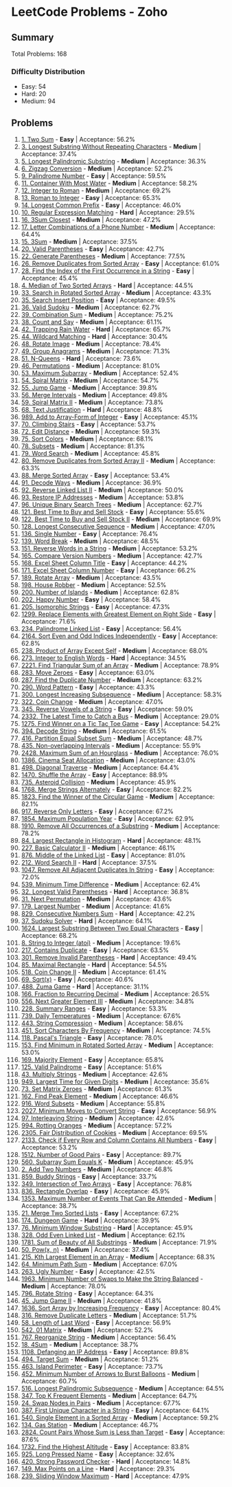 # LeetCode Problems - Zoho

## Summary
Total Problems: 168

### Difficulty Distribution

- Easy: 54
- Hard: 20
- Medium: 94

## Problems

1. [1. Two Sum](https://leetcode.com/problems/two-sum/) - **Easy** | Acceptance: 56.2%
2. [3. Longest Substring Without Repeating Characters](https://leetcode.com/problems/longest-substring-without-repeating-characters/) - **Medium** | Acceptance: 37.4%
3. [5. Longest Palindromic Substring](https://leetcode.com/problems/longest-palindromic-substring/) - **Medium** | Acceptance: 36.3%
4. [6. Zigzag Conversion](https://leetcode.com/problems/zigzag-conversion/) - **Medium** | Acceptance: 52.2%
5. [9. Palindrome Number](https://leetcode.com/problems/palindrome-number/) - **Easy** | Acceptance: 59.5%
6. [11. Container With Most Water](https://leetcode.com/problems/container-with-most-water/) - **Medium** | Acceptance: 58.2%
7. [12. Integer to Roman](https://leetcode.com/problems/integer-to-roman/) - **Medium** | Acceptance: 69.2%
8. [13. Roman to Integer](https://leetcode.com/problems/roman-to-integer/) - **Easy** | Acceptance: 65.3%
9. [14. Longest Common Prefix](https://leetcode.com/problems/longest-common-prefix/) - **Easy** | Acceptance: 46.0%
10. [10. Regular Expression Matching](https://leetcode.com/problems/regular-expression-matching/) - **Hard** | Acceptance: 29.5%
11. [16. 3Sum Closest](https://leetcode.com/problems/3sum-closest/) - **Medium** | Acceptance: 47.2%
12. [17. Letter Combinations of a Phone Number](https://leetcode.com/problems/letter-combinations-of-a-phone-number/) - **Medium** | Acceptance: 64.4%
13. [15. 3Sum](https://leetcode.com/problems/3sum/) - **Medium** | Acceptance: 37.5%
14. [20. Valid Parentheses](https://leetcode.com/problems/valid-parentheses/) - **Easy** | Acceptance: 42.7%
15. [22. Generate Parentheses](https://leetcode.com/problems/generate-parentheses/) - **Medium** | Acceptance: 77.5%
16. [26. Remove Duplicates from Sorted Array](https://leetcode.com/problems/remove-duplicates-from-sorted-array/) - **Easy** | Acceptance: 61.0%
17. [28. Find the Index of the First Occurrence in a String](https://leetcode.com/problems/find-the-index-of-the-first-occurrence-in-a-string/) - **Easy** | Acceptance: 45.4%
18. [4. Median of Two Sorted Arrays](https://leetcode.com/problems/median-of-two-sorted-arrays/) - **Hard** | Acceptance: 44.5%
19. [33. Search in Rotated Sorted Array](https://leetcode.com/problems/search-in-rotated-sorted-array/) - **Medium** | Acceptance: 43.3%
20. [35. Search Insert Position](https://leetcode.com/problems/search-insert-position/) - **Easy** | Acceptance: 49.5%
21. [36. Valid Sudoku](https://leetcode.com/problems/valid-sudoku/) - **Medium** | Acceptance: 62.7%
22. [39. Combination Sum](https://leetcode.com/problems/combination-sum/) - **Medium** | Acceptance: 75.2%
23. [38. Count and Say](https://leetcode.com/problems/count-and-say/) - **Medium** | Acceptance: 61.1%
24. [42. Trapping Rain Water](https://leetcode.com/problems/trapping-rain-water/) - **Hard** | Acceptance: 65.7%
25. [44. Wildcard Matching](https://leetcode.com/problems/wildcard-matching/) - **Hard** | Acceptance: 30.4%
26. [48. Rotate Image](https://leetcode.com/problems/rotate-image/) - **Medium** | Acceptance: 78.4%
27. [49. Group Anagrams](https://leetcode.com/problems/group-anagrams/) - **Medium** | Acceptance: 71.3%
28. [51. N-Queens](https://leetcode.com/problems/n-queens/) - **Hard** | Acceptance: 73.6%
29. [46. Permutations](https://leetcode.com/problems/permutations/) - **Medium** | Acceptance: 81.0%
30. [53. Maximum Subarray](https://leetcode.com/problems/maximum-subarray/) - **Medium** | Acceptance: 52.4%
31. [54. Spiral Matrix](https://leetcode.com/problems/spiral-matrix/) - **Medium** | Acceptance: 54.7%
32. [55. Jump Game](https://leetcode.com/problems/jump-game/) - **Medium** | Acceptance: 39.8%
33. [56. Merge Intervals](https://leetcode.com/problems/merge-intervals/) - **Medium** | Acceptance: 49.8%
34. [59. Spiral Matrix II](https://leetcode.com/problems/spiral-matrix-ii/) - **Medium** | Acceptance: 73.8%
35. [68. Text Justification](https://leetcode.com/problems/text-justification/) - **Hard** | Acceptance: 48.8%
36. [989. Add to Array-Form of Integer](https://leetcode.com/problems/add-to-array-form-of-integer/) - **Easy** | Acceptance: 45.1%
37. [70. Climbing Stairs](https://leetcode.com/problems/climbing-stairs/) - **Easy** | Acceptance: 53.7%
38. [72. Edit Distance](https://leetcode.com/problems/edit-distance/) - **Medium** | Acceptance: 59.3%
39. [75. Sort Colors](https://leetcode.com/problems/sort-colors/) - **Medium** | Acceptance: 68.1%
40. [78. Subsets](https://leetcode.com/problems/subsets/) - **Medium** | Acceptance: 81.3%
41. [79. Word Search](https://leetcode.com/problems/word-search/) - **Medium** | Acceptance: 45.8%
42. [80. Remove Duplicates from Sorted Array II](https://leetcode.com/problems/remove-duplicates-from-sorted-array-ii/) - **Medium** | Acceptance: 63.3%
43. [88. Merge Sorted Array](https://leetcode.com/problems/merge-sorted-array/) - **Easy** | Acceptance: 53.4%
44. [91. Decode Ways](https://leetcode.com/problems/decode-ways/) - **Medium** | Acceptance: 36.9%
45. [92. Reverse Linked List II](https://leetcode.com/problems/reverse-linked-list-ii/) - **Medium** | Acceptance: 50.0%
46. [93. Restore IP Addresses](https://leetcode.com/problems/restore-ip-addresses/) - **Medium** | Acceptance: 53.8%
47. [96. Unique Binary Search Trees](https://leetcode.com/problems/unique-binary-search-trees/) - **Medium** | Acceptance: 62.7%
48. [121. Best Time to Buy and Sell Stock](https://leetcode.com/problems/best-time-to-buy-and-sell-stock/) - **Easy** | Acceptance: 55.6%
49. [122. Best Time to Buy and Sell Stock II](https://leetcode.com/problems/best-time-to-buy-and-sell-stock-ii/) - **Medium** | Acceptance: 69.9%
50. [128. Longest Consecutive Sequence](https://leetcode.com/problems/longest-consecutive-sequence/) - **Medium** | Acceptance: 47.0%
51. [136. Single Number](https://leetcode.com/problems/single-number/) - **Easy** | Acceptance: 76.4%
52. [139. Word Break](https://leetcode.com/problems/word-break/) - **Medium** | Acceptance: 48.5%
53. [151. Reverse Words in a String](https://leetcode.com/problems/reverse-words-in-a-string/) - **Medium** | Acceptance: 53.2%
54. [165. Compare Version Numbers](https://leetcode.com/problems/compare-version-numbers/) - **Medium** | Acceptance: 42.7%
55. [168. Excel Sheet Column Title](https://leetcode.com/problems/excel-sheet-column-title/) - **Easy** | Acceptance: 44.2%
56. [171. Excel Sheet Column Number](https://leetcode.com/problems/excel-sheet-column-number/) - **Easy** | Acceptance: 66.2%
57. [189. Rotate Array](https://leetcode.com/problems/rotate-array/) - **Medium** | Acceptance: 43.5%
58. [198. House Robber](https://leetcode.com/problems/house-robber/) - **Medium** | Acceptance: 52.5%
59. [200. Number of Islands](https://leetcode.com/problems/number-of-islands/) - **Medium** | Acceptance: 62.8%
60. [202. Happy Number](https://leetcode.com/problems/happy-number/) - **Easy** | Acceptance: 58.4%
61. [205. Isomorphic Strings](https://leetcode.com/problems/isomorphic-strings/) - **Easy** | Acceptance: 47.3%
62. [1299. Replace Elements with Greatest Element on Right Side](https://leetcode.com/problems/replace-elements-with-greatest-element-on-right-side/) - **Easy** | Acceptance: 71.6%
63. [234. Palindrome Linked List](https://leetcode.com/problems/palindrome-linked-list/) - **Easy** | Acceptance: 56.4%
64. [2164. Sort Even and Odd Indices Independently](https://leetcode.com/problems/sort-even-and-odd-indices-independently/) - **Easy** | Acceptance: 62.8%
65. [238. Product of Array Except Self](https://leetcode.com/problems/product-of-array-except-self/) - **Medium** | Acceptance: 68.0%
66. [273. Integer to English Words](https://leetcode.com/problems/integer-to-english-words/) - **Hard** | Acceptance: 34.5%
67. [2221. Find Triangular Sum of an Array](https://leetcode.com/problems/find-triangular-sum-of-an-array/) - **Medium** | Acceptance: 78.9%
68. [283. Move Zeroes](https://leetcode.com/problems/move-zeroes/) - **Easy** | Acceptance: 63.0%
69. [287. Find the Duplicate Number](https://leetcode.com/problems/find-the-duplicate-number/) - **Medium** | Acceptance: 63.2%
70. [290. Word Pattern](https://leetcode.com/problems/word-pattern/) - **Easy** | Acceptance: 43.3%
71. [300. Longest Increasing Subsequence](https://leetcode.com/problems/longest-increasing-subsequence/) - **Medium** | Acceptance: 58.3%
72. [322. Coin Change](https://leetcode.com/problems/coin-change/) - **Medium** | Acceptance: 47.0%
73. [345. Reverse Vowels of a String](https://leetcode.com/problems/reverse-vowels-of-a-string/) - **Easy** | Acceptance: 59.0%
74. [2332. The Latest Time to Catch a Bus](https://leetcode.com/problems/the-latest-time-to-catch-a-bus/) - **Medium** | Acceptance: 29.0%
75. [1275. Find Winner on a Tic Tac Toe Game](https://leetcode.com/problems/find-winner-on-a-tic-tac-toe-game/) - **Easy** | Acceptance: 54.2%
76. [394. Decode String](https://leetcode.com/problems/decode-string/) - **Medium** | Acceptance: 61.5%
77. [416. Partition Equal Subset Sum](https://leetcode.com/problems/partition-equal-subset-sum/) - **Medium** | Acceptance: 48.7%
78. [435. Non-overlapping Intervals](https://leetcode.com/problems/non-overlapping-intervals/) - **Medium** | Acceptance: 55.9%
79. [2428. Maximum Sum of an Hourglass](https://leetcode.com/problems/maximum-sum-of-an-hourglass/) - **Medium** | Acceptance: 76.0%
80. [1386. Cinema Seat Allocation](https://leetcode.com/problems/cinema-seat-allocation/) - **Medium** | Acceptance: 43.0%
81. [498. Diagonal Traverse](https://leetcode.com/problems/diagonal-traverse/) - **Medium** | Acceptance: 64.4%
82. [1470. Shuffle the Array](https://leetcode.com/problems/shuffle-the-array/) - **Easy** | Acceptance: 88.9%
83. [735. Asteroid Collision](https://leetcode.com/problems/asteroid-collision/) - **Medium** | Acceptance: 45.9%
84. [1768. Merge Strings Alternately](https://leetcode.com/problems/merge-strings-alternately/) - **Easy** | Acceptance: 82.2%
85. [1823. Find the Winner of the Circular Game](https://leetcode.com/problems/find-the-winner-of-the-circular-game/) - **Medium** | Acceptance: 82.1%
86. [917. Reverse Only Letters](https://leetcode.com/problems/reverse-only-letters/) - **Easy** | Acceptance: 67.2%
87. [1854. Maximum Population Year](https://leetcode.com/problems/maximum-population-year/) - **Easy** | Acceptance: 62.9%
88. [1910. Remove All Occurrences of a Substring](https://leetcode.com/problems/remove-all-occurrences-of-a-substring/) - **Medium** | Acceptance: 78.2%
89. [84. Largest Rectangle in Histogram](https://leetcode.com/problems/largest-rectangle-in-histogram/) - **Hard** | Acceptance: 48.1%
90. [227. Basic Calculator II](https://leetcode.com/problems/basic-calculator-ii/) - **Medium** | Acceptance: 46.1%
91. [876. Middle of the Linked List](https://leetcode.com/problems/middle-of-the-linked-list/) - **Easy** | Acceptance: 81.0%
92. [212. Word Search II](https://leetcode.com/problems/word-search-ii/) - **Hard** | Acceptance: 37.5%
93. [1047. Remove All Adjacent Duplicates In String](https://leetcode.com/problems/remove-all-adjacent-duplicates-in-string/) - **Easy** | Acceptance: 72.0%
94. [539. Minimum Time Difference](https://leetcode.com/problems/minimum-time-difference/) - **Medium** | Acceptance: 62.4%
95. [32. Longest Valid Parentheses](https://leetcode.com/problems/longest-valid-parentheses/) - **Hard** | Acceptance: 36.8%
96. [31. Next Permutation](https://leetcode.com/problems/next-permutation/) - **Medium** | Acceptance: 43.6%
97. [179. Largest Number](https://leetcode.com/problems/largest-number/) - **Medium** | Acceptance: 41.6%
98. [829. Consecutive Numbers Sum](https://leetcode.com/problems/consecutive-numbers-sum/) - **Hard** | Acceptance: 42.2%
99. [37. Sudoku Solver](https://leetcode.com/problems/sudoku-solver/) - **Hard** | Acceptance: 64.1%
100. [1624. Largest Substring Between Two Equal Characters](https://leetcode.com/problems/largest-substring-between-two-equal-characters/) - **Easy** | Acceptance: 68.2%
101. [8. String to Integer (atoi)](https://leetcode.com/problems/string-to-integer-atoi/) - **Medium** | Acceptance: 19.6%
102. [217. Contains Duplicate](https://leetcode.com/problems/contains-duplicate/) - **Easy** | Acceptance: 63.5%
103. [301. Remove Invalid Parentheses](https://leetcode.com/problems/remove-invalid-parentheses/) - **Hard** | Acceptance: 49.4%
104. [85. Maximal Rectangle](https://leetcode.com/problems/maximal-rectangle/) - **Hard** | Acceptance: 54.5%
105. [518. Coin Change II](https://leetcode.com/problems/coin-change-ii/) - **Medium** | Acceptance: 61.4%
106. [69. Sqrt(x)](https://leetcode.com/problems/sqrtx/) - **Easy** | Acceptance: 40.6%
107. [488. Zuma Game](https://leetcode.com/problems/zuma-game/) - **Hard** | Acceptance: 31.1%
108. [166. Fraction to Recurring Decimal](https://leetcode.com/problems/fraction-to-recurring-decimal/) - **Medium** | Acceptance: 26.5%
109. [556. Next Greater Element III](https://leetcode.com/problems/next-greater-element-iii/) - **Medium** | Acceptance: 34.8%
110. [228. Summary Ranges](https://leetcode.com/problems/summary-ranges/) - **Easy** | Acceptance: 53.3%
111. [739. Daily Temperatures](https://leetcode.com/problems/daily-temperatures/) - **Medium** | Acceptance: 67.6%
112. [443. String Compression](https://leetcode.com/problems/string-compression/) - **Medium** | Acceptance: 58.6%
113. [451. Sort Characters By Frequency](https://leetcode.com/problems/sort-characters-by-frequency/) - **Medium** | Acceptance: 74.5%
114. [118. Pascal's Triangle](https://leetcode.com/problems/pascals-triangle/) - **Easy** | Acceptance: 78.0%
115. [153. Find Minimum in Rotated Sorted Array](https://leetcode.com/problems/find-minimum-in-rotated-sorted-array/) - **Medium** | Acceptance: 53.0%
116. [169. Majority Element](https://leetcode.com/problems/majority-element/) - **Easy** | Acceptance: 65.8%
117. [125. Valid Palindrome](https://leetcode.com/problems/valid-palindrome/) - **Easy** | Acceptance: 51.6%
118. [43. Multiply Strings](https://leetcode.com/problems/multiply-strings/) - **Medium** | Acceptance: 42.6%
119. [949. Largest Time for Given Digits](https://leetcode.com/problems/largest-time-for-given-digits/) - **Medium** | Acceptance: 35.6%
120. [73. Set Matrix Zeroes](https://leetcode.com/problems/set-matrix-zeroes/) - **Medium** | Acceptance: 61.3%
121. [162. Find Peak Element](https://leetcode.com/problems/find-peak-element/) - **Medium** | Acceptance: 46.6%
122. [916. Word Subsets](https://leetcode.com/problems/word-subsets/) - **Medium** | Acceptance: 55.8%
123. [2027. Minimum Moves to Convert String](https://leetcode.com/problems/minimum-moves-to-convert-string/) - **Easy** | Acceptance: 56.9%
124. [97. Interleaving String](https://leetcode.com/problems/interleaving-string/) - **Medium** | Acceptance: 42.6%
125. [994. Rotting Oranges](https://leetcode.com/problems/rotting-oranges/) - **Medium** | Acceptance: 57.2%
126. [2305. Fair Distribution of Cookies](https://leetcode.com/problems/fair-distribution-of-cookies/) - **Medium** | Acceptance: 69.5%
127. [2133. Check if Every Row and Column Contains All Numbers](https://leetcode.com/problems/check-if-every-row-and-column-contains-all-numbers/) - **Easy** | Acceptance: 53.2%
128. [1512. Number of Good Pairs](https://leetcode.com/problems/number-of-good-pairs/) - **Easy** | Acceptance: 89.7%
129. [560. Subarray Sum Equals K](https://leetcode.com/problems/subarray-sum-equals-k/) - **Medium** | Acceptance: 45.9%
130. [2. Add Two Numbers](https://leetcode.com/problems/add-two-numbers/) - **Medium** | Acceptance: 46.8%
131. [859. Buddy Strings](https://leetcode.com/problems/buddy-strings/) - **Easy** | Acceptance: 33.7%
132. [349. Intersection of Two Arrays](https://leetcode.com/problems/intersection-of-two-arrays/) - **Easy** | Acceptance: 76.8%
133. [836. Rectangle Overlap](https://leetcode.com/problems/rectangle-overlap/) - **Easy** | Acceptance: 45.9%
134. [1353. Maximum Number of Events That Can Be Attended](https://leetcode.com/problems/maximum-number-of-events-that-can-be-attended/) - **Medium** | Acceptance: 38.7%
135. [21. Merge Two Sorted Lists](https://leetcode.com/problems/merge-two-sorted-lists/) - **Easy** | Acceptance: 67.2%
136. [174. Dungeon Game](https://leetcode.com/problems/dungeon-game/) - **Hard** | Acceptance: 39.9%
137. [76. Minimum Window Substring](https://leetcode.com/problems/minimum-window-substring/) - **Hard** | Acceptance: 45.9%
138. [328. Odd Even Linked List](https://leetcode.com/problems/odd-even-linked-list/) - **Medium** | Acceptance: 62.1%
139. [1781. Sum of Beauty of All Substrings](https://leetcode.com/problems/sum-of-beauty-of-all-substrings/) - **Medium** | Acceptance: 71.9%
140. [50. Pow(x, n)](https://leetcode.com/problems/powx-n/) - **Medium** | Acceptance: 37.4%
141. [215. Kth Largest Element in an Array](https://leetcode.com/problems/kth-largest-element-in-an-array/) - **Medium** | Acceptance: 68.3%
142. [64. Minimum Path Sum](https://leetcode.com/problems/minimum-path-sum/) - **Medium** | Acceptance: 67.0%
143. [263. Ugly Number](https://leetcode.com/problems/ugly-number/) - **Easy** | Acceptance: 42.5%
144. [1963. Minimum Number of Swaps to Make the String Balanced](https://leetcode.com/problems/minimum-number-of-swaps-to-make-the-string-balanced/) - **Medium** | Acceptance: 78.0%
145. [796. Rotate String](https://leetcode.com/problems/rotate-string/) - **Easy** | Acceptance: 64.3%
146. [45. Jump Game II](https://leetcode.com/problems/jump-game-ii/) - **Medium** | Acceptance: 41.8%
147. [1636. Sort Array by Increasing Frequency](https://leetcode.com/problems/sort-array-by-increasing-frequency/) - **Easy** | Acceptance: 80.4%
148. [316. Remove Duplicate Letters](https://leetcode.com/problems/remove-duplicate-letters/) - **Medium** | Acceptance: 51.7%
149. [58. Length of Last Word](https://leetcode.com/problems/length-of-last-word/) - **Easy** | Acceptance: 56.9%
150. [542. 01 Matrix](https://leetcode.com/problems/01-matrix/) - **Medium** | Acceptance: 52.2%
151. [767. Reorganize String](https://leetcode.com/problems/reorganize-string/) - **Medium** | Acceptance: 56.4%
152. [18. 4Sum](https://leetcode.com/problems/4sum/) - **Medium** | Acceptance: 38.7%
153. [1108. Defanging an IP Address](https://leetcode.com/problems/defanging-an-ip-address/) - **Easy** | Acceptance: 89.8%
154. [494. Target Sum](https://leetcode.com/problems/target-sum/) - **Medium** | Acceptance: 51.2%
155. [463. Island Perimeter](https://leetcode.com/problems/island-perimeter/) - **Easy** | Acceptance: 73.7%
156. [452. Minimum Number of Arrows to Burst Balloons](https://leetcode.com/problems/minimum-number-of-arrows-to-burst-balloons/) - **Medium** | Acceptance: 60.7%
157. [516. Longest Palindromic Subsequence](https://leetcode.com/problems/longest-palindromic-subsequence/) - **Medium** | Acceptance: 64.5%
158. [347. Top K Frequent Elements](https://leetcode.com/problems/top-k-frequent-elements/) - **Medium** | Acceptance: 64.7%
159. [24. Swap Nodes in Pairs](https://leetcode.com/problems/swap-nodes-in-pairs/) - **Medium** | Acceptance: 67.7%
160. [387. First Unique Character in a String](https://leetcode.com/problems/first-unique-character-in-a-string/) - **Easy** | Acceptance: 64.1%
161. [540. Single Element in a Sorted Array](https://leetcode.com/problems/single-element-in-a-sorted-array/) - **Medium** | Acceptance: 59.2%
162. [134. Gas Station](https://leetcode.com/problems/gas-station/) - **Medium** | Acceptance: 46.7%
163. [2824. Count Pairs Whose Sum is Less than Target](https://leetcode.com/problems/count-pairs-whose-sum-is-less-than-target/) - **Easy** | Acceptance: 87.6%
164. [1732. Find the Highest Altitude](https://leetcode.com/problems/find-the-highest-altitude/) - **Easy** | Acceptance: 83.8%
165. [925. Long Pressed Name](https://leetcode.com/problems/long-pressed-name/) - **Easy** | Acceptance: 32.6%
166. [420. Strong Password Checker](https://leetcode.com/problems/strong-password-checker/) - **Hard** | Acceptance: 14.8%
167. [149. Max Points on a Line](https://leetcode.com/problems/max-points-on-a-line/) - **Hard** | Acceptance: 29.3%
168. [239. Sliding Window Maximum](https://leetcode.com/problems/sliding-window-maximum/) - **Hard** | Acceptance: 47.9%
